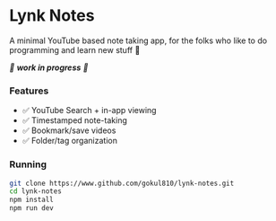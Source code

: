 # Lynk Notes

A minimal YouTube based note taking app, for the folks who like to do programming and learn new stuff 💖

_🚧 **work in progress** 🚧_

### Features
- ✅ YouTube Search + in-app viewing
- ✅ Timestamped note-taking
- ✅ Bookmark/save videos
- ✅ Folder/tag organization

### Running
``` bash
git clone https://www.github.com/gokul810/lynk-notes.git
cd lynk-notes
npm install
npm run dev
```
